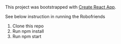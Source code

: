 This project was bootstrapped with [Create React App](https://github.com/facebook/create-react-app).

See below instruction in running the Robofriends

1) Clone this repo
2) Run npm install
3) Run npm start